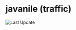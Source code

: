 # javanile (traffic)
![Last Update](https://img.shields.io/badge/Last%20Update-2022--04--10%2009%3A04%3A51%20UTC-blue)
